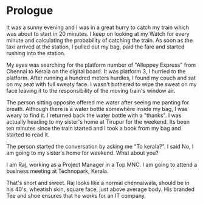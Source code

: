 # Prologue


It was a sunny evening and I was in a great hurry to catch my train which was about to start in 20 minutes. I keep on looking at my Watch for every minute and calculating the probability of catching the train. As soon as the taxi arrived at the station, I pulled out my bag, paid the fare and started rushing into the station.

My eyes was searching for the platform number of "Alleppey Express" from Chennai to Kerala on the digital board. It was platform 3, I hurried to the platform. After running a hundred meters hurdles, I found my couch and sat on my seat with full sweaty face. I wasn't bothered to wipe the sweat on my face leaving it to the responsibility of the moving train's window air. 

The person sitting opposite offered me water after seeing me panting for breath. Although there is a water bottle somewhere inside my bag, I was weary to find it. I returned back the water bottle with a "thanks". I was actually heading to my sister's home at Tirupur for the weekend. Its been ten minutes since the train started and I took a book from my bag and started to read it.  

The person started the conversation by asking me "To kerala?". I said No, I am going to my sister's home for weekend. What about you?

I am Raj, working as a Project Manager in a Top MNC. I am going to attend a business meeting at Technopark, Kerala.

That's short and sweet. Raj looks like a normal chennaiwala, should be in his 40's, wheatish skin, square face, just above average body. His branded Tee and shoe ensures that he works for an IT company.


